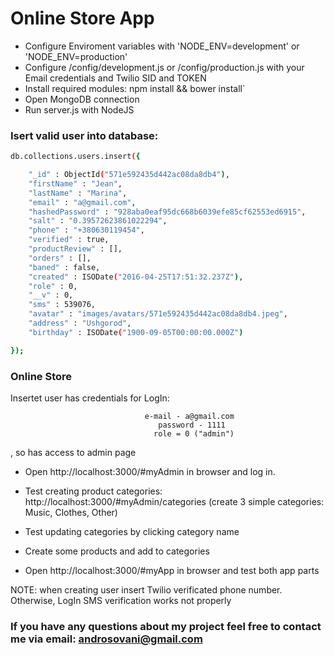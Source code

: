 # Online Store App

  - Configure Enviroment variables with 'NODE_ENV=development' or 'NODE_ENV=production'
  - Configure /config/development.js or /config/production.js with your Email credentials and Twilio SID and TOKEN 
  - Install required modules: npm install && bower install`
  - Open MongoDB connection
  - Run server.js with NodeJS

### Isert valid user into database:

```sh
db.collections.users.insert({

    "_id" : ObjectId("571e592435d442ac08da8db4"),
    "firstName" : "Jean",
    "lastName" : "Marina",
    "email" : "a@gmail.com",
    "hashedPassword" : "928aba0eaf95dc668b6039efe85cf62553ed6915",
    "salt" : "0.39572623861022294",
    "phone" : "+380630119454",
    "verified" : true,
    "productReview" : [],
    "orders" : [],
    "baned" : false,
    "created" : ISODate("2016-04-25T17:51:32.237Z"),
    "role" : 0,
    "__v" : 0,
    "sms" : 539076,
    "avatar" : "images/avatars/571e592435d442ac08da8db4.jpeg",
    "address" : "Ushgorod",
    "birthday" : ISODate("1900-09-05T00:00:00.000Z")

});
```
### Online Store

Insertet user has credentials for LogIn:

                                  e-mail - a@gmail.com
                                     password - 1111
                                    role = 0 ("admin")
, so has access to admin page


 - Open http://localhost:3000/#myAdmin in browser and log in.
 - Test creating product categories: http://localhost:3000/#myAdmin/categories (create 3 simple categories: Music, Clothes, Other)
 - Test updating categories by clicking category name
 - Create some products and add to categories

 - Open http://localhost:3000/#myApp in browser and test both app parts

NOTE: when creating user insert Twilio verificated phone number. Otherwise, LogIn SMS verification works not properly

### If you have any questions about my project feel free to contact me via email: androsovani@gmail.com
									
